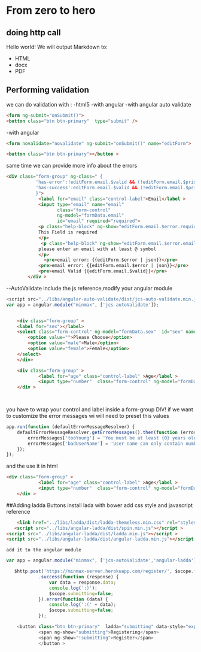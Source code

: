 # From zero to hero
## doing http call
  
Hello world!
We will output Markdown to:
- HTML
- docx
- PDF

## Performing validation

we can do validation with :
-html5
-with angular
-with angular auto validate

```html
<form ng-submit="onSubmit()">
<button class="btn btn-primary"  type="submit" />
```			
-with angular
```html
<form novalidate="novalidate" ng-submit="onSubmit()" name="editForm">

<button class="btn btn-primary"></button >
```
same time we can provide more info about the errors
```html
<div class="form-group" ng-class=" {
		   'has-error':!editForm.email.$valid && (!editForm.email.$pristine || editForm.$submitted),
		   'has-success':editForm.email.$valid && (!editForm.email.$pristine || editForm.$submitted)
		   }">
			<label for="email" class="control-label">Email</label >
			<input type="email" name="email"
			       class="form-control"
			       ng-model="formData.email"
			       id="email" required="required">
		    <p class="help-block" ng-show="editForm.email.$error.required && (!editForm.email.$pristine || editForm.$submitted)">
			This Field is required	
			</p>
			 <p class="help-block" ng-show="editForm.email.$error.email && (!editForm.email.$pristine || editForm.$submitted)">
   			please enter an email with at least @ symbol
			</p> 
			  <pre>email error: {{editForm.$error | json}}</pre>
		    <pre>email error: {{editForm.email.$error | json}}</pre>
			<pre>email Valid {{editForm.email.$valid}}</pre>
		</div > 
```
--AutoValidate
include the js reference,modify your angular module
``` javascript
<script src="../libs/angular-auto-validate/dist/jcs-auto-validate.min.js"></script >
var app = angular.module("minmax", ['jcs-autoValidate']);
```
```html 

	<div class="form-group" >
    <label for="sex"></label>
	<select class="form-control" ng-model="formData.sex"  id="sex" name="sex" required="required" >
		<option value="">Please Choose</option>
		<option value="male">Male</option>
		<option value="female">Female</option>
	</select>
    </div>

    <div class="form-group" >
			<label for="age" class="control-label" >Age</label >
			<input type="number"  class="form-control" ng-model="formData.age" id="age" name="age" required="required" min="18" max="64" ng-min-err-type="tooYoung" >
	</div >

 

```
you have to wrap your control and label inside a form-group DIV!
if we want to customize the error messages wi will need to preset this values 
``` javascript
app.run(function (defaultErrorMessageResolver) {
    defaultErrorMessageResolver.getErrorMessages().then(function (errorMessages) {
        errorMessages['tooYoung'] = 'You must be at least {0} years old to use this site';
        errorMessages['badUserName'] = 'User name can only contain numbers and letters';
    });
});
```
and the use it in html
```html 
<div class="form-group" >
			<label for="age" class="control-label" >Age</label >
			<input type="number"  class="form-control" ng-model="formData.age" id="age" name="age" required="required" min="18" max="64" ng-min-err-type="tooYoung" >
	</div >
```
##Adding ladda Buttons
install lada with bower
add css style and javascript reference
```html 
	<link href="../libs/ladda/dist/ladda-themeless.min.css" rel="stylesheet">
   <script src="../libs/angular-ladda/dist/spin.min.js"></script >
<script src="../libs/angular-ladda/dist/ladda.min.js"></script >
<script src="../libs/angular-ladda/dist/angular-ladda.min.js"></script >
```
    add it to the angular module

``` javascript
var app = angular.module("minmax", ['jcs-autoValidate','angular-ladda']);
```
``` javascript
   $http.post('https://minmax-server.herokuapp.com/register/', $scope.formData)
            .success(function (response) {
                var data = response.data;
                console.log(':)');
                $scope.submitting=false;
            }).error(function (data) {
                console.log(':(' + data);
                $scope.submitting=false;
            });

	<button class="btn btn-primary"  ladda="submitting" data-style="expand-right" type="submit" >
			<span ng-show="submitting">Registering</span>
			<span ng-show="!submitting">Register</span>
			</button >

``` 